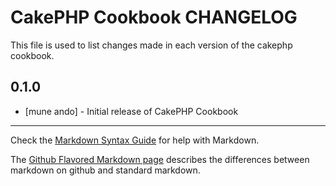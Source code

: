 CakePHP Cookbook CHANGELOG
=============

This file is used to list changes made in each version of the cakephp cookbook.

0.1.0
-----
- [mune ando] - Initial release of CakePHP Cookbook

- - -
Check the [Markdown Syntax Guide](http://daringfireball.net/projects/markdown/syntax) for help with Markdown.

The [Github Flavored Markdown page](http://github.github.com/github-flavored-markdown/) describes the differences between markdown on github and standard markdown.
